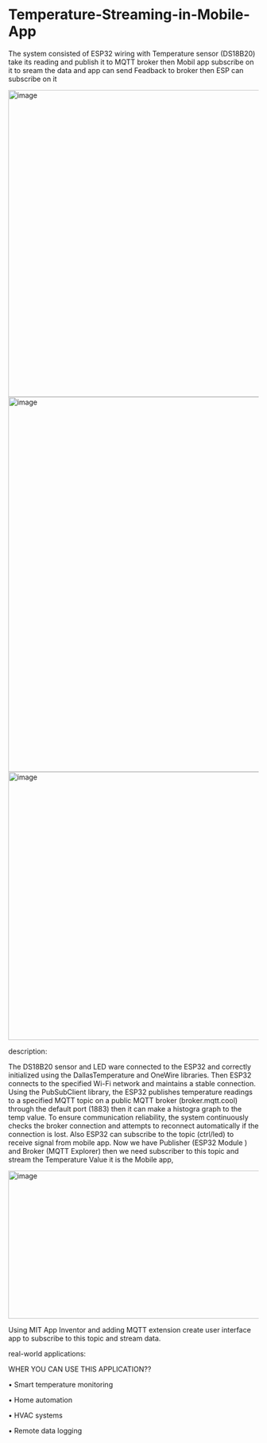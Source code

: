 # Temperature-Streaming-in-Mobile-App
The system consisted of ESP32 wiring with Temperature sensor (DS18B20) take its reading and publish it to MQTT broker then Mobil app subscribe on it to sream the data and app can send Feadback to broker then ESP can subscribe on it 


<img width="762" height="618" alt="image" src="https://github.com/user-attachments/assets/ca3b6146-1b80-4490-a220-5112711f429a" />

<img width="1136" height="755" alt="image" src="https://github.com/user-attachments/assets/dea2b6c4-270a-48a4-92ab-1512e9e56293" />

<img width="1170" height="540" alt="image" src="https://github.com/user-attachments/assets/3be4e683-76bf-4900-b976-28363e4b8461" />

description:

The DS18B20 sensor and LED ware connected to the ESP32 and 
correctly initialized using the DallasTemperature and 
OneWire libraries. 
Then ESP32 connects to the specified Wi-Fi network and 
maintains a stable connection. 
Using the PubSubClient library, the ESP32 publishes 
temperature readings to a specified MQTT topic on a public 
MQTT broker (broker.mqtt.cool) through the default port 
(1883) then it can make a histogra graph to the temp value. To ensure communication reliability, the system continuously checks the broker connection 
and attempts to reconnect automatically if the connection is lost. 
Also ESP32 can subscribe to the topic (ctrl/led) to receive signal from mobile app.
Now we have Publisher (ESP32 Module ) and Broker (MQTT Explorer) then we need subscriber to 
this topic and stream the Temperature Value it is the Mobile app,

<img width="798" height="298" alt="image" src="https://github.com/user-attachments/assets/35dfdb46-e18e-4fa1-984c-9c45b8317b0a" />

Using MIT App Inventor and adding MQTT extension create user interface app to subscribe to this 
topic and stream data.  

real-world applications: 

WHER YOU CAN USE THIS APPLICATION?? 

  • Smart temperature monitoring 

  • Home automation 

  • HVAC systems 

  • Remote data logging
